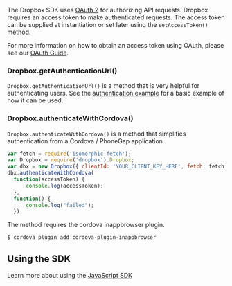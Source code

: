 The Dropbox SDK uses [OAuth 2](http://oauth.net/) for authorizing API
requests. Dropbox requires an access token to make authenticated requests.
The access token can be supplied at instantiation or set later using the
`setAccessToken()` method.

For more information on how to obtain an access token using OAuth, please
see our [OAuth Guide](https://www.dropbox.com/developers/reference/oauth-guide).

### Dropbox.getAuthenticationUrl()
`Dropbox.getAuthenticationUrl()` is a method that is very helpful for
authenticating users. See the [authentication
example](https://github.com/dropbox/dropbox-sdk-js/blob/master/examples/javascript/auth/index.html) for a basic example of how it can be
used.

### Dropbox.authenticateWithCordova()
`Dropbox.authenticateWithCordova()` is a method that simplifies authentication from a Cordova / PhoneGap application.

```javascript
var fetch = require('isomorphic-fetch');
var Dropbox = require('dropbox').Dropbox;
var dbx = new Dropbox({ clientId: 'YOUR_CLIENT_KEY_HERE', fetch: fetch });
dbx.authenticateWithCordova(
  function(accessToken) {
      console.log(accessToken);
  },
  function() {
      console.log("failed");
  });
```

The method requires the cordova inappbrowser plugin.
```console
$ cordova plugin add cordova-plugin-inappbrowser
```

## Using the SDK
Learn more about using the [JavaScript SDK](https://dropbox.github.io/dropbox-sdk-js/tutorial-JavaScript%20SDK.html)
